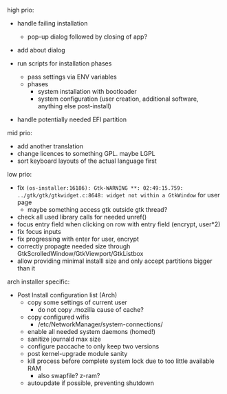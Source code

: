 high prio:
* handle failing installation
  * pop-up dialog followed by closing of app?
* add about dialog
* run scripts for installation phases
    * pass settings via ENV variables
    * phases
        * system installation with bootloader
        * system configuration (user creation, additional software, anything else post-install)

* handle potentially needed EFI partition

mid prio:

* add another translation
* change licences to something GPL. maybe LGPL
* sort keyboard layouts of the actual language first

low prio:

* fix `(os-installer:16186): Gtk-WARNING **: 02:49:15.759: ../gtk/gtk/gtkwidget.c:8648: widget not within a GtkWindow` for user page
    * maybe something access gtk outside gtk thread?
* check all used library calls for needed unref()
* focus entry field when clicking on row with entry field (encrypt, user*2)
* fix focus inputs
* fix progressing with enter for user, encrypt
* correctly propagte needed size through GtkScrolledWindow/GtkViewport/GtkListbox
* allow providing minimal installl size and only accept partitions bigger than it


arch installer specific:
* Post Install configuration list (Arch)
    * copy some settings of current user
        * do not copy .mozilla cause of cache?
    * copy configured wifis
        * /etc/NetworkManager/system-connections/
    * enable all needed system daemons (homed!)
    * sanitize journald max size
    * configure paccache to only keep two versions
    * post kernel-upgrade module sanity
    * kill process before complete system lock due to too little available RAM
      * also swapfile? z-ram?
    * autoupdate if possible, preventing shutdown
